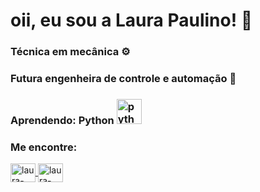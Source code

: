  # oii, eu sou a Laura Paulino! :wave: 
### Técnica em mecânica ⚙️
### Futura engenheira de controle e automação 🦾
### Aprendendo: Python <img src="https://cdn.icon-icons.com/icons2/112/PNG/512/python_18894.png" alt="python" width="40" height="40" style="max-width:100%;"></img>


### Me encontre:
<a href="https://www.instagram.com/laurapaulino.s/" target="_blank">
<img align="center" alt="laura-instagram" height="30" width="40" src="https://cdn.jsdelivr.net/npm/simple-icons@3.0.1/icons/instagram.svg" style="max-width:100%;>
</a>
                                                                                                                                               
<a href="https://www.linkedin.com/in/laurapaulinodesouza/" target="_blank">
<img align="center" alt="laura-linkedin" height="30" width="40" src="https://cdn.jsdelivr.net/npm/simple-icons@3.0.1/icons/linkedin.svg" style="max-width:100%;">
</a>


                                                                                                                                                
